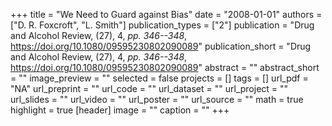 +++
title = "We Need to Guard against Bias"
date = "2008-01-01"
authors = ["D. R. Foxcroft", "L. Smith"]
publication_types = ["2"]
publication = "Drug and Alcohol Review, (27), 4, _pp. 346--348_, https://doi.org/10.1080/09595230802090089"
publication_short = "Drug and Alcohol Review, (27), 4, _pp. 346--348_, https://doi.org/10.1080/09595230802090089"
abstract = ""
abstract_short = ""
image_preview = ""
selected = false
projects = []
tags = []
url_pdf = "NA"
url_preprint = ""
url_code = ""
url_dataset = ""
url_project = ""
url_slides = ""
url_video = ""
url_poster = ""
url_source = ""
math = true
highlight = true
[header]
image = ""
caption = ""
+++
